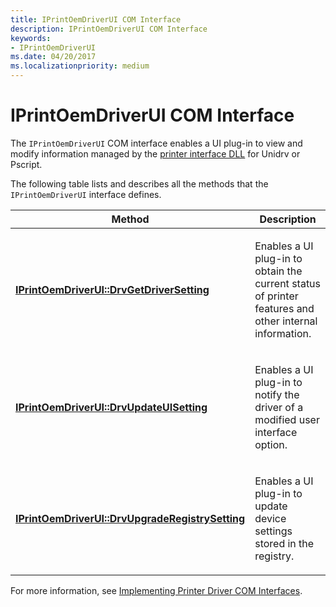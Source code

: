 ```yaml
---
title: IPrintOemDriverUI COM Interface
description: IPrintOemDriverUI COM Interface
keywords:
- IPrintOemDriverUI
ms.date: 04/20/2017
ms.localizationpriority: medium
---
```


# IPrintOemDriverUI COM Interface





The `IPrintOemDriverUI` COM interface enables a UI plug-in to view and modify information managed by the [printer interface DLL](printer-interface-dll.md) for Unidrv or Pscript.

The following table lists and describes all the methods that the `IPrintOemDriverUI` interface defines.

<table>
<colgroup>
<col width="50%" />
<col width="50%" />
</colgroup>
<thead>
<tr class="header">
<th>Method</th>
<th>Description</th>
</tr>
</thead>
<tbody>
<tr class="odd">
<td><p><a href="/windows-hardware/drivers/ddi/prcomoem/nf-prcomoem-iprintoemdriverui-drvgetdriversetting" data-raw-source="[&lt;strong&gt;IPrintOemDriverUI::DrvGetDriverSetting&lt;/strong&gt;](/windows-hardware/drivers/ddi/prcomoem/nf-prcomoem-iprintoemdriverui-drvgetdriversetting)"><strong>IPrintOemDriverUI::DrvGetDriverSetting</strong></a></p></td>
<td><p>Enables a UI plug-in to obtain the current status of printer features and other internal information.</p></td>
</tr>
<tr class="even">
<td><p><a href="/windows-hardware/drivers/ddi/prcomoem/nf-prcomoem-iprintoemdriverui-drvupdateuisetting" data-raw-source="[&lt;strong&gt;IPrintOemDriverUI::DrvUpdateUISetting&lt;/strong&gt;](/windows-hardware/drivers/ddi/prcomoem/nf-prcomoem-iprintoemdriverui-drvupdateuisetting)"><strong>IPrintOemDriverUI::DrvUpdateUISetting</strong></a></p></td>
<td><p>Enables a UI plug-in to notify the driver of a modified user interface option.</p></td>
</tr>
<tr class="odd">
<td><p><a href="/windows-hardware/drivers/ddi/prcomoem/nf-prcomoem-iprintoemdriverui-drvupgraderegistrysetting" data-raw-source="[&lt;strong&gt;IPrintOemDriverUI::DrvUpgradeRegistrySetting&lt;/strong&gt;](/windows-hardware/drivers/ddi/prcomoem/nf-prcomoem-iprintoemdriverui-drvupgraderegistrysetting)"><strong>IPrintOemDriverUI::DrvUpgradeRegistrySetting</strong></a></p></td>
<td><p>Enables a UI plug-in to update device settings stored in the registry.</p></td>
</tr>
</tbody>
</table>

 

For more information, see [Implementing Printer Driver COM Interfaces](implementing-printer-driver-com-interfaces.md).

